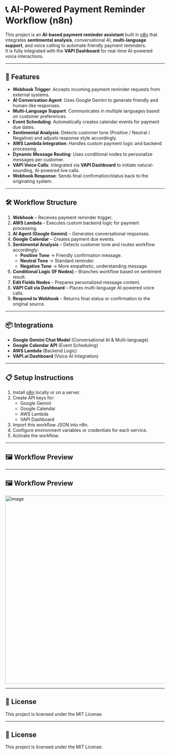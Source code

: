 # 📞 AI-Powered Payment Reminder Workflow (n8n)

This project is an **AI-based payment reminder assistant** built in [n8n](https://n8n.io/) that integrates **sentimental analysis**, conversational AI, **multi-language support**, and voice calling to automate friendly payment reminders.  
It is fully integrated with the **VAPI Dashboard** for real-time AI-powered voice interactions.

---

## 🚀 Features
- **Webhook Trigger**: Accepts incoming payment reminder requests from external systems.
- **AI Conversation Agent**: Uses Google Gemini to generate friendly and human-like responses.
- **Multi-Language Support**: Communicates in multiple languages based on customer preferences.
- **Event Scheduling**: Automatically creates calendar events for payment due dates.
- **Sentimental Analysis**: Detects customer tone (Positive / Neutral / Negative) and adjusts response style accordingly.
- **AWS Lambda Integration**: Handles custom payment logic and backend processing.
- **Dynamic Message Routing**: Uses conditional nodes to personalize messages per customer.
- **VAPI Voice Calls**: Integrated via **VAPI Dashboard** to initiate natural-sounding, AI-powered live calls.
- **Webhook Response**: Sends final confirmation/status back to the originating system.

---

## 🛠 Workflow Structure
1. **Webhook** – Receives payment reminder trigger.
2. **AWS Lambda** – Executes custom backend logic for payment processing.
3. **AI Agent (Google Gemini)** – Generates conversational responses.
4. **Google Calendar** – Creates payment due events.
5. **Sentimental Analysis** – Detects customer tone and routes workflow accordingly:
   - **Positive Tone** → Friendly confirmation message.
   - **Neutral Tone** → Standard reminder.
   - **Negative Tone** → More empathetic, understanding message.
6. **Conditional Logic (IF Nodes)** – Branches workflow based on sentiment result.
7. **Edit Fields Nodes** – Prepares personalized message content.
8. **VAPI Call via Dashboard** – Places multi-language AI-powered voice calls.
9. **Respond to Webhook** – Returns final status or confirmation to the original source.

---

## 📦 Integrations
- **Google Gemini Chat Model** (Conversational AI & Multi-language)
- **Google Calendar API** (Event Scheduling)
- **AWS Lambda** (Backend Logic)
- **VAPI.ai Dashboard** (Voice AI Integration)

---

## 📋 Setup Instructions
1. Install [n8n](https://docs.n8n.io/getting-started/installation/) locally or on a server.
2. Create API keys for:
   - Google Gemini
   - Google Calendar
   - AWS Lambda
   - VAPI Dashboard
3. Import this workflow JSON into n8n.
4. Configure environment variables or credentials for each service.
5. Activate the workflow.


---

## 🖼 Workflow Preview

---

## 🖼 Workflow Preview
<img width="1489" height="592" alt="image" src="https://github.com/user-attachments/assets/2362e23b-5eaf-4710-a92e-b50943da58b0" />


---

## 📜 License
This project is licensed under the MIT License.


---

## 📜 License
This project is licensed under the MIT License.




